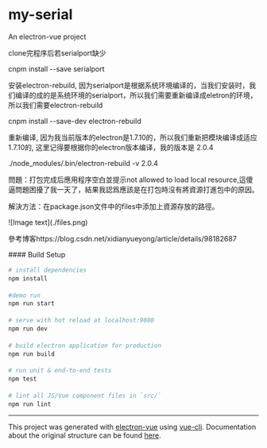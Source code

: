 # my-serial

<p>An electron-vue project </p>
<p>clone完程序后若serialport缺少 </p>
<p>cnpm install --save serialport </p>
<p>安装electron-rebuild, 因为serialport是根据系统环境编译的，当我们安装时，我们编译的成的是系统环境的serialport，所以我们需要重新编译成eletron的环境，所以我们需要electron-rebuild</p>
<p>cnpm install --save-dev electron-rebuild</p>
<p>重新编译, 因为我当前版本的electron是1.7.10的，所以我们重新把模块编译成适应1.7.10的, 这里记得要根据你的electron版本编译，我的版本是 2.0.4</p>
<p>./node_modules/.bin/electron-rebuild -v 2.0.4</p>

<p>問題：打包完成后應用程序空白並提示not allowed to load local resource,這傻逼問題困擾了我一天了，結果我認爲應該是在打包時沒有將資源打進包中的原因。</p>
<p>解決方法：在package.json文件中的files中添加上資源存放的路徑。</p>
![Image text](./files.png)
<p>參考博客<a>https://blog.csdn.net/xidianyueyong/article/details/98182687</a></p>
#### Build Setup

``` bash
# install dependencies
npm install

#demo run 
npm run start

# serve with hot reload at localhost:9080
npm run dev

# build electron application for production
npm run build

# run unit & end-to-end tests
npm test

# lint all JS/Vue component files in `src/`
npm run lint

```

---

This project was generated with [electron-vue](https://github.com/SimulatedGREG/electron-vue) using [vue-cli](https://github.com/vuejs/vue-cli). Documentation about the original structure can be found [here](https://simulatedgreg.gitbooks.io/electron-vue/content/index.html).
